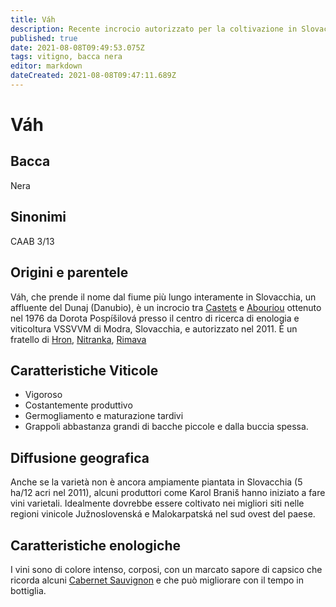 ```yaml
---
title: Váh
description: Recente incrocio autorizzato per la coltivazione in Slovacchia, ha bisogno di un buon sito per prosperare.
published: true
date: 2021-08-08T09:49:53.075Z
tags: vitigno, bacca nera
editor: markdown
dateCreated: 2021-08-08T09:47:11.689Z
---
```


# Váh

## Bacca
Nera

## Sinonimi

CAAB 3/13

## Origini e parentele
Váh, che prende il nome dal fiume più lungo interamente in Slovacchia, un affluente del Dunaj (Danubio), è un incrocio tra [Castets](/vitigni/bacca-nera/castets) e [Abouriou](/vitigni/bacca-nera/abouriou) ottenuto nel 1976 da Dorota Pospíšilová presso il centro di ricerca di enologia e viticoltura VSSVVM di Modra, Slovacchia, e autorizzato nel 2011. È un fratello di [Hron](/vitigni/bacca-nera/hron), [Nitranka](/vitigni/bacca-nera/nitranka), [Rimava](/vitigni/bacca-nera/rimava)


## Caratteristiche Viticole

- Vigoroso
- Costantemente produttivo
- Germogliamento e maturazione tardivi 
- Grappoli abbastanza grandi di bacche piccole e dalla buccia spessa.

## Diffusione geografica

Anche se la varietà non è ancora ampiamente piantata in Slovacchia (5 ha/12 acri nel 2011), alcuni produttori come Karol Braniš hanno iniziato a fare vini varietali. Idealmente dovrebbe essere coltivato nei migliori siti nelle regioni vinicole Južnoslovenská e Malokarpatská nel sud ovest del paese.


## Caratteristiche enologiche

I vini sono di colore intenso, corposi, con un marcato sapore di capsico che ricorda alcuni [Cabernet Sauvignon](/vitigni/bacca-nera/cabernet-sauvignon) e che può migliorare con il tempo in bottiglia.